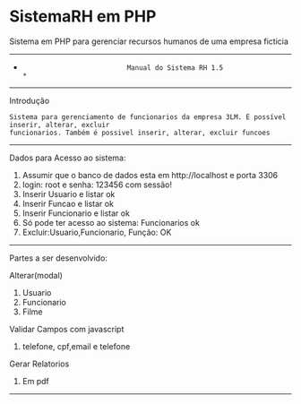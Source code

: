 # SistemaRH em PHP
Sistema em PHP para gerenciar recursos humanos de uma empresa ficticia

*************************************************************************************************
*								Manual do Sistema RH 1.5								*
*************************************************************************************************

Introdução

	Sistema para gerenciamento de funcionarios da empresa 3LM. É possível inserir, alterar, excluir
	funcionarios. Também é possivel inserir, alterar, excluir funcoes

*************************************************************************************************

Dados para Acesso ao sistema:

1. Assumir que o banco de dados esta em http://localhost e porta 3306
2. login: root e senha: 123456 com sessão!
3. Inserir Usuario e listar ok
3. Inserir Funcao e listar ok
4. Inserir Funcionario e listar ok
5. Só pode ter acesso ao sistema: Funcionarios ok
6. Excluir:Usuario,Funcionario, Função: OK


**************************************************************************************************
Partes a ser desenvolvido:

<span>Alterar(modal)</span>
<ol>
  <li>Usuario</li>
  <li>Funcionario</li>
  <li>Filme</li>
</ol>

<span>Validar Campos com javascript </span>
<ol>
  <li>telefone, cpf,email e telefone</li>
</ol>

<span> Gerar Relatorios</span>
	<ol>
		<li>Em pdf</li>
	</ol>
**************************************************************************************************
